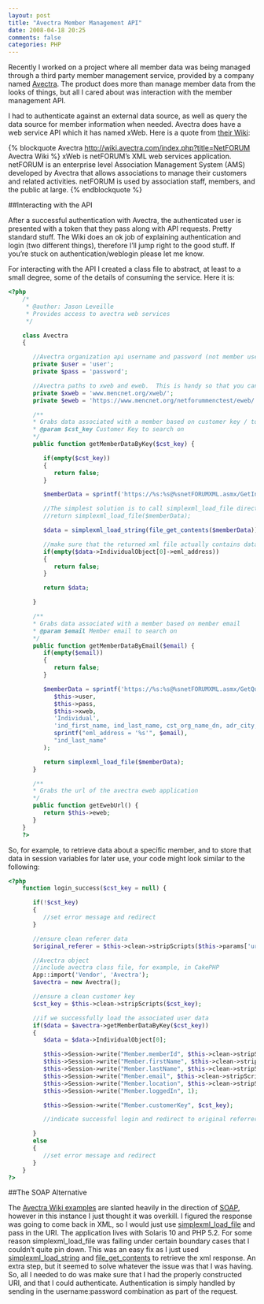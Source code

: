 ```yaml
---
layout: post
title: "Avectra Member Management API"
date: 2008-04-18 20:25
comments: false
categories: PHP
---
```


Recently I worked on a project where all member data was being managed through a third party member management service, provided by a company named [Avectra](http://www.avectra.com/eweb/StartPage.aspx?site=Avectra07). The product does more than manage member data from the looks of things, but all I cared about was interaction with the member management API.

<!--more-->

I had to authenticate against an external data source, as well as query the data source for member information when needed. Avectra does have a web service API which it has named xWeb. Here is a quote from [their Wiki](http://wiki.avectra.com/index.php?title=NetFORUM):

{% blockquote Avectra http://wiki.avectra.com/index.php?title=NetFORUM Avectra Wiki %}
xWeb is netFORUM’s XML web services application. netFORUM is an enterprise level Association Management System (AMS) developed by Avectra that allows associations to manage their customers and related activities. netFORUM is used by association staff, members, and the public at large.
{% endblockquote %}

##Interacting with the API

After a successful authentication with Avectra, the authenticated user is presented with a token that they pass along with API requests. Pretty standard stuff. The Wiki does an ok job of explaining authentication and login (two different things), therefore I’ll jump right to the good stuff. If you’re stuck on authentication/weblogin please let me know.

For interacting with the API I created a class file to abstract, at least to a small degree, some of the details of consuming the service. Here it is:

``` php
<?php
	/*
	 * @author: Jason Leveille
	 * Provides access to avectra web services
	 */

	class Avectra
	{

	   //Avectra organization api username and password (not member username/password) to access web services
	   private $user = 'user';
	   private $pass = 'password';

	   //Avectra paths to xweb and eweb.  This is handy so that you can easily switch back and fourth between dev and production
	   private $xweb = 'www.mencnet.org/xweb/';
	   private $eweb = 'https://www.mencnet.org/netforummenctest/eweb/';

	   /**
	   * Grabs data associated with a member based on customer key / token
	   * @param $cst_key Customer Key to search on
	   */
	   public function getMemberDataByKey($cst_key) {

	      if(empty($cst_key))
	      {
	         return false;
	      }

	      $memberData = sprintf('https://%s:%s@%snetFORUMXML.asmx/GetIndividualInformation?IndividualKey=%s', $this->user, $this->pass, $this->xweb, $cst_key);

	      //The simplest solution is to call simplexml_load_file directly, however this was causing issues on Solaris 10, php 5.2.  Didn't have time to investigate, so I went with load_string
	      //return simplexml_load_file($memberData);

	      $data = simplexml_load_string(file_get_contents($memberData));

	      //make sure that the returned xml file actually contains data
	      if(empty($data->IndividualObject[0]->eml_address))
	      {
	         return false;
	      }

	      return $data;

	   }

	   /**
	   * Grabs data associated with a member based on member email
	   * @param $email Member email to search on
	   */
	   public function getMemberDataByEmail($email) {
	      if(empty($email))
	      {
	         return false;
	      }

	      $memberData = sprintf('https://%s:%s@%snetFORUMXML.asmx/GetQuery?szObjectName=%s&szColumnList=%s&szWhereClause=%s&szOrderBy=%s',
	         $this->user,
	         $this->pass,
	         $this->xweb,
	         'Individual',
	         'ind_first_name, ind_last_name, cst_org_name_dn, adr_city, adr_state, eml_address',
	         sprintf("eml_address = '%s'", $email),
	         "ind_last_name"
	      );

	      return simplexml_load_file($memberData);
	   }

	   /**
	   * Grabs the url of the avectra eweb application
	   */
	   public function getEwebUrl() {
	      return $this->eweb;
	   }
	}
	?>
```

So, for example, to retrieve data about a specific member, and to store that data in session variables for later use, your code might look similar to the following:

``` php
<?php
	function login_success($cst_key = null) {

	   if(!$cst_key)
	   {
	      //set error message and redirect
	   }

	   //ensure clean referer data
	   $original_referer = $this->clean->stripScripts($this->params['url']['ref']);

	   //Avectra object
	   //include avectra class file, for example, in CakePHP
	   App::import('Vendor', 'Avectra');
	   $avectra = new Avectra();

	   //ensure a clean customer key
	   $cst_key = $this->clean->stripScripts($cst_key);

	   //if we successfully load the associated user data
	   if($data = $avectra->getMemberDataByKey($cst_key))
	   {
	      $data = $data->IndividualObject[0];

	      $this->Session->write("Member.memberId", $this->clean->stripScripts($data->eml_address));
	      $this->Session->write("Member.firstName", $this->clean->stripScripts($data->ind_first_name));
	      $this->Session->write("Member.lastName", $this->clean->stripScripts($data->ind_last_name));
	      $this->Session->write("Member.email", $this->clean->stripScripts($data->eml_address));
	      $this->Session->write("Member.location", $this->clean->stripScripts($data->adr_city . ', ' . $data->adr_state));
	      $this->Session->write("Member.loggedIn", 1);

	      $this->Session->write("Member.customerKey", $cst_key); 

	      //indicate successful login and redirect to original referrer

	   }
	   else
	   {
	      //set error message and redirect
	   }
	}
?>
```

##The SOAP Alternative

The [Avectra Wiki examples](http://wiki.avectra.com/index.php?title=XWeb:PHP) are slanted heavily in the direction of [SOAP](http://en.wikipedia.org/wiki/SOAP), however in this instance I just thought it was overkill. I figured the response was going to come back in XML, so I would just use [simplexml_load_file](simplexml_load_file) and pass in the URI. The application lives with Solaris 10 and PHP 5.2. For some reason simplexml_load_file was failing under certain boundary cases that I couldn’t quite pin down. This was an easy fix as I just used [simplexml_load_string](http://us3.php.net/manual/en/function.simplexml-load-string.php) and [file_get_contents](http://us3.php.net/manual/en/function.file-get-contents.php) to retrieve the xml response. An extra step, but it seemed to solve whatever the issue was that I was having. So, all I needed to do was make sure that I had the properly constructed URI, and that I could authenticate. Authentication is simply handled by sending in the username:password combination as part of the request.
